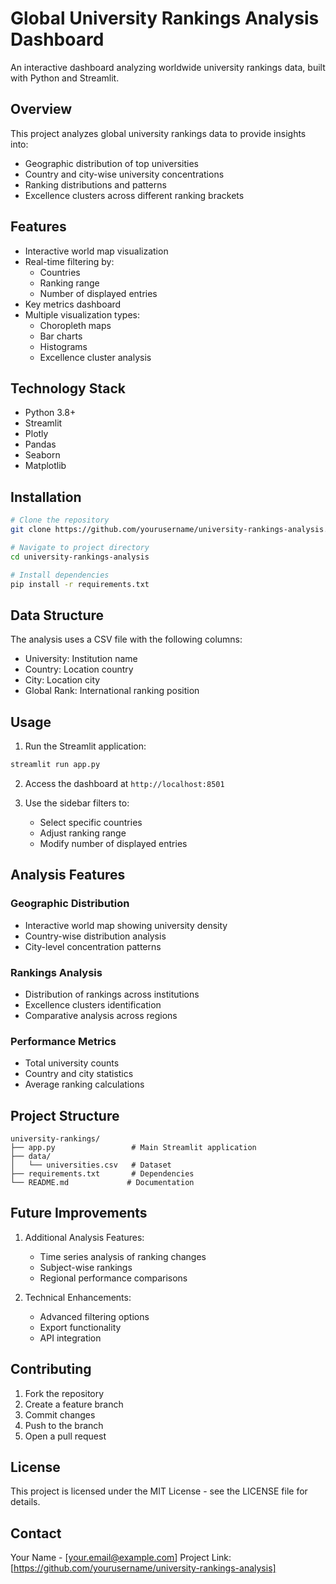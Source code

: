 # Global University Rankings Analysis Dashboard

An interactive dashboard analyzing worldwide university rankings data, built with Python and Streamlit.

## Overview

This project analyzes global university rankings data to provide insights into:
- Geographic distribution of top universities
- Country and city-wise university concentrations
- Ranking distributions and patterns
- Excellence clusters across different ranking brackets

## Features

- Interactive world map visualization
- Real-time filtering by:
  - Countries
  - Ranking range
  - Number of displayed entries
- Key metrics dashboard
- Multiple visualization types:
  - Choropleth maps
  - Bar charts
  - Histograms
  - Excellence cluster analysis

## Technology Stack

- Python 3.8+
- Streamlit
- Plotly
- Pandas
- Seaborn
- Matplotlib

## Installation

```bash
# Clone the repository
git clone https://github.com/yourusername/university-rankings-analysis.git

# Navigate to project directory
cd university-rankings-analysis

# Install dependencies
pip install -r requirements.txt
```

## Data Structure

The analysis uses a CSV file with the following columns:
- University: Institution name
- Country: Location country
- City: Location city
- Global Rank: International ranking position

## Usage

1. Run the Streamlit application:
```bash
streamlit run app.py
```

2. Access the dashboard at `http://localhost:8501`

3. Use the sidebar filters to:
   - Select specific countries
   - Adjust ranking range
   - Modify number of displayed entries

## Analysis Features

### Geographic Distribution
- Interactive world map showing university density
- Country-wise distribution analysis
- City-level concentration patterns

### Rankings Analysis
- Distribution of rankings across institutions
- Excellence clusters identification
- Comparative analysis across regions

### Performance Metrics
- Total university counts
- Country and city statistics
- Average ranking calculations

## Project Structure

```
university-rankings/
├── app.py                 # Main Streamlit application
├── data/
│   └── universities.csv   # Dataset
├── requirements.txt       # Dependencies
└── README.md             # Documentation
```

## Future Improvements

1. Additional Analysis Features:
   - Time series analysis of ranking changes
   - Subject-wise rankings
   - Regional performance comparisons

2. Technical Enhancements:
   - Advanced filtering options
   - Export functionality
   - API integration

## Contributing

1. Fork the repository
2. Create a feature branch
3. Commit changes
4. Push to the branch
5. Open a pull request

## License

This project is licensed under the MIT License - see the LICENSE file for details.

## Contact

Your Name - [your.email@example.com]
Project Link: [https://github.com/yourusername/university-rankings-analysis]
